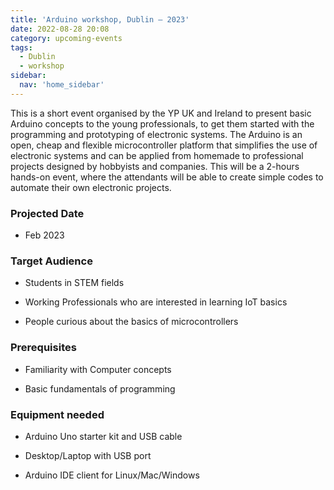 ```yaml
---
title: 'Arduino workshop, Dublin – 2023'
date: 2022-08-28 20:08
category: upcoming-events
tags:
  - Dublin
  - workshop
sidebar:
  nav: 'home_sidebar'
---
```


This is a short event organised by the YP UK and Ireland to present
basic Arduino concepts to the young professionals, to get them started
with the programming and prototyping of electronic systems. The Arduino
is an open, cheap and flexible microcontroller platform that simplifies
the use of electronic systems and can be applied from homemade to
professional projects designed by hobbyists and companies. This will be
a 2-hours hands-on event, where the attendants will be able to create
simple codes to automate their own electronic projects.

### Projected Date

- Feb 2023

### Target Audience

- Students in STEM fields

- Working Professionals who are interested in learning IoT basics

- People curious about the basics of microcontrollers

### Prerequisites

- Familiarity with Computer concepts

- Basic fundamentals of programming

### Equipment needed

- Arduino Uno starter kit and USB cable

- Desktop/Laptop with USB port

- Arduino IDE client for Linux/Mac/Windows
